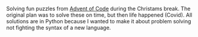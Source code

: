 Solving fun puzzles from [Advent of Code](https://adventofcode.com/) during the Christams break. 
The original plan was to solve these on time, but then life happened (Covid).
All solutions are in Python because I wanted to make it about problem solving not fighting the syntax of a new language.
